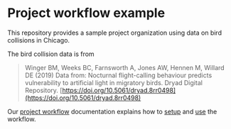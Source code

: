 
# Project workflow example

This repository provides a sample project organization using data on bird collisions
in Chicago. 

The bird collision data is from 

> Winger BM, Weeks BC, Farnsworth A, Jones AW, Hennen M, Willard DE (2019) Data from: Nocturnal flight-calling behaviour predicts vulnerability to artificial light in migratory birds. Dryad Digital Repository. [https://doi.org/10.5061/dryad.8rr0498](https://doi.org/10.5061/dryad.8rr0498)

Our [project workflow](https://dcl-workflow.stanford.edu/project-introduction.html) documentation explains how to [setup](https://dcl-workflow.stanford.edu/project-setup.html) and [use](https://dcl-workflow.stanford.edu/project-organization.html) the workflow.

